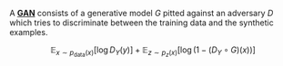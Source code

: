 A **[GAN](https://arxiv.org/pdf/1406.2661.pdf)** consists of a generative model $G$ pitted against an adversary $D$ which tries to discriminate between the training data and the synthetic examples.


$$
\mathbb{E}_{x \sim p_{\text{data}}(x)}\left[\log D_Y(y)\right] + \mathbb{E}_{z \sim p_{z}(x)}\left[\log\left( 1 - (D_Y\circ G)(x) \right)\right]
$$



